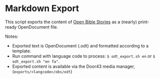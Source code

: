 Markdown Export
================

This script exports the content of [Open Bible Stories](http://door43.org/en/obs/01-the-creation) 
as a (nearly) print-ready OpenDocument file. 

Notes:

* Exported text is OpenDocument (.odt) and formatted according to a template.
* Run command with language code to process: `$ odt_export.sh en` or `$ odt_export.sh "en fa"`.
* Exported content is available via the Door43 media manager, (`exports/<langcode>/obs/odt`)
